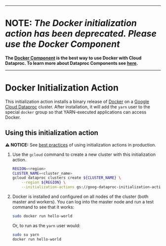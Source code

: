 --------------------------------------------------------------------------------

# NOTE: *The Docker initialization action has been deprecated. Please use the Docker Component*

**The
[Docker Component](https://cloud.google.com/dataproc/docs/concepts/components/docker)
is the best way to use Docker with Cloud Dataproc. To learn more about
Dataproc Components see
[here](https://cloud.google.com/dataproc/docs/concepts/components/overview).**

--------------------------------------------------------------------------------

# Docker Initialization Action

This initialization action installs a binary release of
[Docker](https://www.docker.com/) on a [Google Cloud
Dataproc](https://cloud.google.com/dataproc) cluster. After installation, it
will add the `yarn` user to the special `docker` group so that YARN-executed
applications can access Docker.

## Using this initialization action

**:warning: NOTICE:** See [best practices](/README.md#how-initialization-actions-are-used) of using initialization actions in production.

1. Use the `gcloud` command to create a new cluster with this initialization
   action.

    ```bash
    REGION=<region>
    CLUSTER_NAME=<cluster_name>
    gcloud dataproc clusters create ${CLUSTER_NAME} \
        --region ${REGION} \
        --initialization-actions gs://goog-dataproc-initialization-actions-${REGION}/docker/docker.sh
    ```

1. Docker is installed and configured on all nodes of the cluster (both master
   and workers). You can log into the master node and run a test command to see
   that it works:

    ```bash
    sudo docker run hello-world
    ```

    Or, to run as the `yarn` user would:

     ```bash
     sudo su yarn
     docker run hello-world
     ```
